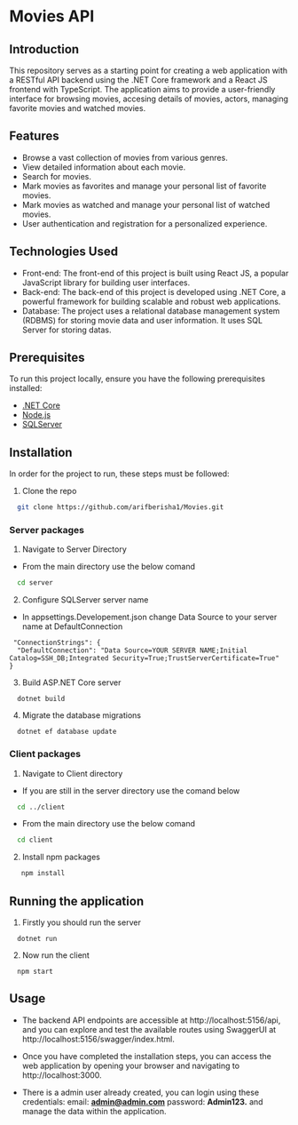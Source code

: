 # Movies API


## Introduction

This repository serves as a starting point for creating a web application with a RESTful API backend using the .NET Core framework and a React JS frontend with TypeScript. The application aims to provide a user-friendly interface for browsing movies, accesing details of movies, actors, managing favorite movies and watched movies. 


## Features 

- Browse a vast collection of movies from various genres.
- View detailed information about each movie.
- Search for movies.
- Mark movies as favorites and manage your personal list of favorite movies.
- Mark movies as watched and manage your personal list of watched movies.
- User authentication and registration for a personalized experience.


## Technologies Used
- Front-end: The front-end of this project is built using React JS, a popular JavaScript library for building user interfaces.
- Back-end: The back-end of this project is developed using .NET Core, a powerful framework for building scalable and robust web applications.
- Database: The project uses a relational database management system (RDBMS) for storing movie data and user information. It uses SQL Server for storing datas.


## Prerequisites
To run this project locally, ensure you have the following prerequisites installed:
- [.NET Core](https://dotnet.microsoft.com/en-us/download) 
- [Node.js](https://nodejs.org/en/download)
- [SQLServer](https://www.microsoft.com/en-us/sql-server/sql-server-downloads)


## Installation

In order for the project to run, these steps must be followed:

1. Clone the repo
 ```sh
   git clone https://github.com/arifberisha1/Movies.git
   ```
   
  ### Server packages
  1. Navigate to Server Directory
  
  * From the main directory use the below comand
  ```sh
    cd server
  ```
 2. Configure SQLServer server name
  * In appsettings.Developement.json change Data Source to your server name at DefaultConnection
  ```
   "ConnectionStrings": {
    "DefaultConnection": "Data Source=YOUR SERVER NAME;Initial Catalog=SSH_DB;Integrated Security=True;TrustServerCertificate=True"
  }
  ```
  3. Build ASP.NET Core server
 ```
   dotnet build
 ```
  4. Migrate the database migrations
 ```
   dotnet ef database update
 ```

### Client packages

1. Navigate to Client directory
* If you are still in the server directory use the comand below
```sh
  cd ../client
  ```
* From the main directory use the below comand
```sh
  cd client
  ```
2. Install npm packages
```sh
   npm install
  ```

 
## Running the application

1. Firstly you should run the server
```
  dotnet run
```
2. Now run the client
```
  npm start
```

## Usage 

- The backend API endpoints are accessible at http://localhost:5156/api, and you can explore and test the available routes using SwaggerUI at http://localhost:5156/swagger/index.html.

- Once you have completed the installation steps, you can access the web application by opening your browser and navigating to http://localhost:3000.
- There is a admin user already created, you can login using these credentials: email: **admin@admin.com** password: **Admin123.** and manage the data within the application.